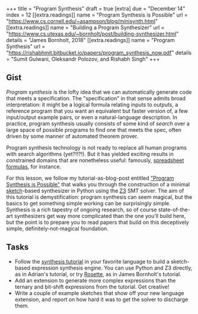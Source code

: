 +++
title = "Program Synthesis"
draft = true
[extra]
due = "December 14"
index = 12
[[extra.readings]]
name = "Program Synthesis is Possible"
url = "https://www.cs.cornell.edu/~asampson/blog/minisynth.html"
[[extra.readings]]
name = "Building a Program Synthesizer"
url = "https://www.cs.utexas.edu/~bornholt/post/building-synthesizer.html"
details = "James Bornholt, 2018"
[[extra.readings]]
name = "Program Synthesis"
url = "https://rishabhmit.bitbucket.io/papers/program_synthesis_now.pdf"
details = "Sumit Gulwani, Oleksandr Polozov, and Rishabh Singh"
+++
## Gist

*Program synthesis* is the lofty idea that we can automatically generate code that meets a specification.
The "specification" in that sense admits broad interpretation:
it might be a logical formula relating inputs to outputs, a reference program that you want an equivalent but faster version of, a few input/output example pairs, or even a natural-language description.
In practice, program synthesis usually consists of some kind of *search* over a large space of possible programs to find one that meets the spec,
often driven by some manner of automated theorem prover.

Program synthesis technology is not ready to replace all human programs with search algorithms (yet?!!?!).
But it has yielded exciting results in constrained domains that are nonetheless useful:
famously, [spreadsheet formulas][flashfill], for instance.

For this lesson, we follow my tutorial-as-blog-post entitled ["Program Synthesis is Possible"][psip] that walks you through the construction of a minimal [sketch][]-based synthesizer in Python using the [Z3][] SMT solver.
The aim of this tutorial is demystification: program synthesis can seem magical, but the basics to get something simple working can be surprisingly simple.
Synthesis is a rich tapestry of ongoing research, so of course state-of-the-art synthesizers get way more complicated than the one you'll build here, but the point is to prepare you to read papers that build on this deceptively simple, definitely-not-magical foundation.

## Tasks

- Follow the [synthesis tutorial][psip] in your favorite language to build a sketch-based expression synthesis engine. You can use Python and Z3 directly, as in Adrian's tutorial, or try [Rosette][], as in James Bornholt's tutorial.
- Add an extension to generate more complex expressions than the ternary and bit-shift expressions from the tutorial. Get creative!
- Write a couple of example sketches that show off your new language extension, and report on how hard it was to get the solver to discharge them.

[rosette]: http://emina.github.io/rosette/
[flashfill]: https://support.microsoft.com/en-us/office/using-flash-fill-in-excel-3f9bcf1e-db93-4890-94a0-1578341f73f7
[psip]: https://www.cs.cornell.edu/~asampson/blog/minisynth.html
[sketch]: https://people.csail.mit.edu/asolar/manual.pdf
[z3]: https://github.com/Z3Prover/z3
